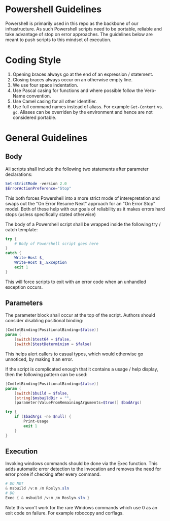 Powershell Guidelines
==============

Powershell is primarily used in this repo as the backbone of our infrastructure.  As such 
Powershell scripts need to be portable, reliable and take advantage of stop on error 
approaches.  The guidelines below are meant to push scripts to this mindset of execution.

# Coding Style

1. Opening braces always go at the end of an expression / statement. 
1. Closing braces always occur on an otherwise empty line.
1. We use four space indentation.
1. Use Pascal casing for functions and where possible follow the Verb-Name convention.
1. Use Camel casing for all other identifier.
1. Use full command names instead of aliass.  For example `Get-Content` vs. `gc`.  Aliases can be 
overriden by the environment and hence are not considered portable. 

# General Guidelines

## Body 

All scripts shall include the following two statements after parameter declarations:

``` powershell
Set-StrictMode -version 2.0
$ErrorActionPreference="Stop"
```

This both forces Powershell into a more strict mode of interepretation and swaps out the 
"On Error Resume Next" approach for an "On Error Stop" model.  Both of these help with our
goals of reliability as it makes errors hard stops (usless specifically stated otherwise)

The body of a Powershell script shall be wrapped inside the following try / catch template:

``` powershell
try { 
    # Body of Powershell script goes here
}
catch {
    Write-Host $_
    Write-Host $_.Exception
    exit 1
}
```

This will force scripts to exit with an error code when an unhandled exception occurs. 

## Parameters

The parameter block shall occur at the top of the script.  Authors should consider disabling
positional binding:

``` powershell
[CmdletBinding(PositionalBinding=$false)]
param (
    [switch]$test64 = $false,
    [switch]$testDeterminism = $false)
```

This helps alert callers to casual typos, which would otherwise go unnoticed, by making it an 
error. 

If the script is complicated enough that it contains a usage / help display, then the following 
pattern can be used:

``` powershell
[CmdletBinding(PositionalBinding=$false)]
param (
    [switch]$build = $false, 
    [string]$msbuildDir = "",
    [parameter(ValueFromRemainingArguments=$true)] $badArgs)

try {
    if ($badArgs -ne $null) {
        Print-Usage 
        exit 1
    }
}

```

## Execution

Invoking windows commands should be done via the Exec function.  This adds automatic error detection 
to the invocation and removes the need for error prone if checking after every command.

``` powershell
# DO NOT
& msbuild /v:m /m Roslyn.sln
# DO 
Exec { & msbuild /v:m /m Roslyn.sln }
```

Note this won't work for the rare Windows commands which use 0 as an exit code on failure.  For 
example robocopy and corflags.
